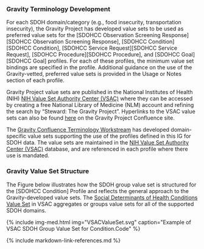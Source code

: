 ### Gravity Terminology Development
For each SDOH domain/category (e.g., food insecurity, transportation insecurity), the Gravity Project has developed value sets to be used as preferred value sets for the [SDOHCC Observation Screening Response][SDOHCC Observation Screening Response], [SDOHCC Condition][SDOHCC Condition], [SDOHCC Service Request][SDOHCC Service Request], [SDOHCC Procedure][SDOHCC Procedure], and [SDOHCC Goal][SDOHCC Goal] profiles. For each of these profiles, the minimum value set bindings are specified in the profile. Additional guidance on the use of the Gravity-vetted, preferred value sets is provided in the Usage or Notes section of each profile.

Gravity Project value sets are published in the National Institutes of Health (NIH) [NIH Value Set Authority Center (VSAC)](https://vsac.nlm.nih.gov/) where they can be accessed by creating a free National Library of Medicine (NLM) account and refining the search by “Steward: The Gravity Project”. Hyperlinks to the VSAC value sets can also be found [here](https://confluence.hl7.org/display/GRAV/Gravity+Terminology+Value+Sets) on the Gravity Project Confluence site.

The [Gravity Confluence Terminology Workstream](https://confluence.hl7.org/display/GRAV/Terminology+Workstream+Dashboard) has developed domain-specific value sets supporting the use of the profiles defined in this IG for SDOH data.  The value sets are maintained in the [NIH Value Set Authority Center (VSAC)](https://vsac.nlm.nih.gov/) database, and are referenced in each profile where there use is mandated.

### Gravity Value Set Structure
The Figure below illustrates how the SDOH group value set is structured for the [SDOHCC Condition] Profile and reflects the general approach to the Gravity-developed value sets.
The [Social Determinants of Health Conditions Value Set](https://vsac.nlm.nih.gov/valueset/2.16.840.1.113762.1.4.1196.788/expansion) in VSAC aggregates or groups value sets for all of the supported SDOH domains.

{% include img-med.html img="VSACValueSet.svg" caption="Example of VSAC SDOH Group Value Set for Condition.Code" %}


 {% include markdown-link-references.md %}